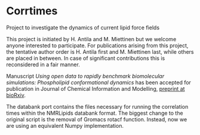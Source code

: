 # Corrtimes
Project to investigate the dynamics of current lipid force fields

This project is initiated by H. Antila and M. Miettinen but we welcome anyone interested to participate. For publications arising from this project, the tentative author order is H. Antila first and M. Miettinen last, while others are placed in between. In case of significant contributions this is reconsidered in a fair manner.

Manuscript *Using open data to rapidly benchmark biomolecular simulations: Phospholipid conformational dynamics* has been accepted for publication in Journal of Chemical Information and Modelling, [preprint at bioRxiv](https://www.biorxiv.org/content/10.1101/2020.11.09.374850v2).

The databank port contains the files necessary for running the correlation times within the NMRLipids databank format. The biggest change to the original script is the removal of Gromacs rotacf function. Instead, now we are using an equivalent Numpy implementation.

